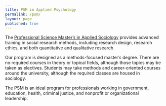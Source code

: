 ```yaml
---
title: PSM in Applied Psychology
permalink: /psm/
layout: page
published: true
---
```


The [Professional Science Master’s in Applied Sociology](http://bulletin.temple.edu/graduate/scd/cla/applied-sociology-psm/) provides advanced training in social research methods, including research design, research ethics, and both quantitative and qualitative research.

Our program is designed as a methods-focused master’s degree. There are no required courses in theory or topical fields, although those topics may be taken as electives. Students may take methods and career-oriented courses around the university, although the required classes are housed in sociology.

The PSM is an ideal program for professionals working in government, education, health, criminal justice, and nonprofit or organizational leadership.